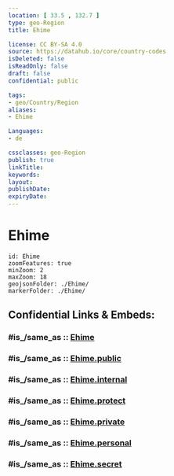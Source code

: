 ```yaml
---
location: [ 33.5 , 132.7 ] 
type: geo-Region
title: Ehime

license: CC BY-SA 4.0
source: https://datahub.io/core/country-codes
isDeleted: false
isReadOnly: false
draft: false
confidential: public

tags:
- geo/Country/Region
aliases:
- Ehime

Languages:
- de

cssclasses: geo-Region
publish: true
linkTitle: 
keywords: 
layout: 
publishDate: 
expiryDate: 
---
```


# Ehime

```leaflet
id: Ehime
zoomFeatures: true 
minZoom: 2 
maxZoom: 18
geojsonFolder: ./Ehime/
markerFolder: ./Ehime/
```


## Confidential Links & Embeds: 

### #is_/same_as :: [Ehime](/_Standards/Earth/Continent/Asia/Asia~East/Japan/Regions~Japan/Shikoku/prefectures~Shikoku/Ehime.md) 

### #is_/same_as :: [Ehime.public](/_public/Earth/Continent/Asia/Asia~East/Japan/Regions~Japan/Shikoku/prefectures~Shikoku/Ehime.public.md) 

### #is_/same_as :: [Ehime.internal](/_internal/Earth/Continent/Asia/Asia~East/Japan/Regions~Japan/Shikoku/prefectures~Shikoku/Ehime.internal.md) 

### #is_/same_as :: [Ehime.protect](/_protect/Earth/Continent/Asia/Asia~East/Japan/Regions~Japan/Shikoku/prefectures~Shikoku/Ehime.protect.md) 

### #is_/same_as :: [Ehime.private](/_private/Earth/Continent/Asia/Asia~East/Japan/Regions~Japan/Shikoku/prefectures~Shikoku/Ehime.private.md) 

### #is_/same_as :: [Ehime.personal](/_personal/Earth/Continent/Asia/Asia~East/Japan/Regions~Japan/Shikoku/prefectures~Shikoku/Ehime.personal.md) 

### #is_/same_as :: [Ehime.secret](/_secret/Earth/Continent/Asia/Asia~East/Japan/Regions~Japan/Shikoku/prefectures~Shikoku/Ehime.secret.md)

